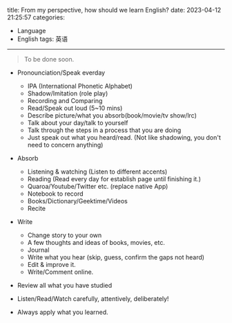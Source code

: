 title: From my perspective, how should we learn English?
date: 2023-04-12 21:25:57
categories:
- Language
- English
tags: 英语
---
> To be done soon.
<!--more-->
- Pronounciation/Speak everday
    - IPA (International Phonetic Alphabet)
    - Shadow/Imitation (role play)
    - Recording and Comparing
    - Read/Speak out loud (5~10 mins)
    - Describe picture/what you absorb(book/movie/tv show/lrc)
    - Talk about your day/talk to yourself
    - Talk through the steps in a process that you are doing
    - Just speak out what you heard/read. (Not like shadowing, you don't need to concern anything)
- Absorb
    - Listening & watching (Listen to different accents)
    - Reading (Read every day for establish page until finishing it.)
    - Quaroa/Youtube/Twitter etc. (replace native App)
    - Notebook to record
    - Books/Dictionary/Geektime/Videos
    - Recite
- Write
    - Change story to your own
    - A few thoughts and ideas of books, movies, etc.
    - Journal
    - Write what you hear (skip, guess, confirm the gaps not heard)
    - Edit & improve it.
    - Write/Comment online.
 
- Review all what you have studied

- Listen/Read/Watch carefully, attentively, deliberately!

- Always apply what you learned.